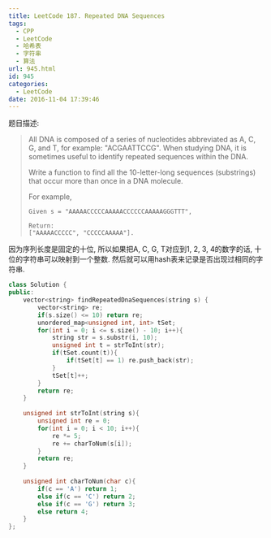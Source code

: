 ```yaml
---
title: LeetCode 187. Repeated DNA Sequences
tags:
  - CPP
  - LeetCode
  - 哈希表
  - 字符串
  - 算法
url: 945.html
id: 945
categories:
  - LeetCode
date: 2016-11-04 17:39:46
---
```

题目描述:

> All DNA is composed of a series of nucleotides abbreviated as A, C, G, and T, for example: "ACGAATTCCG". When studying DNA, it is sometimes useful to identify repeated sequences within the DNA.
>
> Write a function to find all the 10-letter-long sequences (substrings) that occur more than once in a DNA molecule.
>
> For example,
>
> ```
> Given s = "AAAAACCCCCAAAAACCCCCCAAAAAGGGTTT",
>
> Return:
> ["AAAAACCCCC", "CCCCCAAAAA"].
> ```

因为序列长度是固定的十位, 所以如果把A, C, G, T对应到1, 2, 3, 4的数字的话, 十位的字符串可以映射到一个整数. 然后就可以用hash表来记录是否出现过相同的字符串.

```cpp
class Solution {
public:
    vector<string> findRepeatedDnaSequences(string s) {
        vector<string> re;
        if(s.size() <= 10) return re;
        unordered_map<unsigned int, int> tSet;
        for(int i = 0; i <= s.size() - 10; i++){
            string str = s.substr(i, 10);
            unsigned int t = strToInt(str);
            if(tSet.count(t)){
                if(tSet[t] == 1) re.push_back(str);
            }
            tSet[t]++;
        }
        return re;
    }
    
    unsigned int strToInt(string s){
        unsigned int re = 0;
        for(int i = 0; i < 10; i++){
            re *= 5;
            re += charToNum(s[i]);
        }
        return re;
    }
    
    unsigned int charToNum(char c){
        if(c == 'A') return 1;
        else if(c == 'C') return 2;
        else if(c == 'G') return 3;
        else return 4;
    }
};
```

